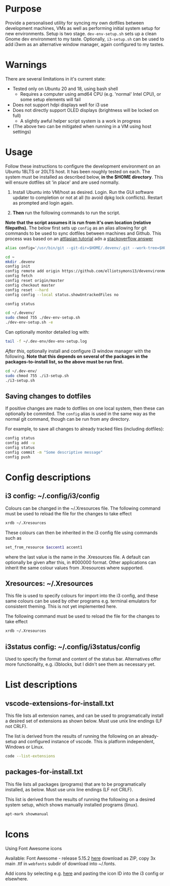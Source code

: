 # Purpose
Provide a personalised utility for syncing my own dotfiles between development machines, VMs as well as performing initial system setup for new environments. Setup is two stage. `dev-env-setup.sh` sets up a clean Gnome dev environment to my taste. Optionally, `i3-setup.sh` can be used to add i3wm as an alternative window manager, again configured to my tastes. 


# Warnings
There are several limitations in it's current state:
 - Tested only on Ubuntu 20 and 18, using bash shell
   - Requires a computer using amd64 CPU (e.g. 'normal' Intel CPU), or some setup elements will fail
 - Does not support hdpi displays well for i3 use
 - Does not directly support OLED displays (brightness will be locked on full)
   - A slightly awful helper script system is a work in progress
 - (The above two can be mitigated when running in a VM using host settings)

# Usage
Follow these instructions to configure the development environment on an Ubuntu 18LTS or 20LTS host. It has been roughly tested on each. The system must be installed as described below, **in the $HOME directory**. This will ensure dotfiles sit 'in place' and are used normally.

1) Install Ubuntu into VM/host as desired. Login. Run the GUI software updater to completion or not at all (to avoid dpkg lock conflicts). Restart as prompted and login again.

2) **Then** run the following commands to run the script. 

**Note that the script assumes it is run from it's own location (relative filepaths).** 
The below first sets up `config` as an alias allowing for git commands to be used to sync dotfiles between machines and Github. This process was based on an [attlasian tutorial](https://www.atlassian.com/git/tutorials/dotfiles) adn a [stackoverflow answer](https://stackoverflow.com/a/18999726)
```bash
alias config='/usr/bin/git --git-dir=$HOME/.devenv/.git --work-tree=$HOME'

cd ~
mkdir .devenv
config init
config remote add origin https://github.com/elliotsymons13/devenvironment.git
config fetch
config reset origin/master
config checkout master
config reset --hard 
config config --local status.showUntrackedFiles no

config status

cd ~/.devenv/
sudo chmod 755 ./dev-env-setup.sh 
./dev-env-setup.sh -e
```
Can optionally monitor detailed log with:
```bash
tail -f ~/.dev-env/dev-env-setup.log
```

*After this*, optionally install and configure i3 window manager with the following. **Note that this depends on several of the packages in the packages-to-install list, so the above must be run first.**

```bash
cd ~/.dev-env/
sudo chmod 755 ./i3-setup.sh
./i3-setup.sh
```

## Saving changes to dotfiles
If positive changes are made to dotfiles on one local system, then these can optionally be commited. 
The `config` alias is used in the same way as the normal git command, though can be run from any directory. 

For example, to save all changes to already tracked files (including dotfiles):
```bash
config status
config add -u
config status
config commit -m "Some descriptive message" 
config push
```

# Config descriptions
## i3 config: ~/.config/i3/config

Colours can be changed in the ~/.Xresources file. The following command must be used to reload the file for the changes to take effect
```bash
xrdb ~/.Xresources
```
These colours can then be inherited in the i3 config file using commands such as
```bash
set_from_resource $accent1 accent1
```
where the last value is the name in the .Xresources file. A default can optionally be given after this, in #000000 format. Other applications can inherit the same colour values from .Xresources where supported. 

## Xresources: ~/.Xresources
This file is used to specify colours for import into the i3 config, and these same colours can be used by other programs e.g. terminal emulators for consistent theming. This is not yet implemented here. 

The following command must be used to reload the file for the changes to take effect
```bash
xrdb ~/.Xresources
```

## i3status config: ~/.config/i3status/config
Used to specify the format and content of the status bar. Alternatives offer more functionality, e.g. i3blocks, but I didn't see them as necessary yet. 


# List descriptions
## vscode-extensions-for-install.txt
This file lists all extension names, and can be used to programatically install a desired set of extensions as shown below. Must use unix line endings (LF not CRLF). 


The list is derived from the results of running the following on an already-setup and configured instance of vscode. This is platform independent, Windows or Linux. 

```bash
code --list-extensions
```

## packages-for-install.txt
This file lists all packages (programs) that are to be programatically installed, as below. Must use unix line endings (LF not CRLF).


This list is derived from the results of running the following on a desired system setup, which shows manually installed programs (linux). 

```bash
apt-mark showmanual
```

# Icons

Using Font Awesome icons

Available: Font Awesome - release 5.15.2 [here](https://github.com/FortAwesome/Font-Awesome/commit/fcec2d1b01ff069ac10500ac42e4478d20d21f4c) download as ZIP, copy 3x main .ttf in `webfonts` subdir of download into ~/.fonts.

Add icons by selecting e.g. [here](https://fontawesome.com/cheatsheet) and pasting the icon ID into the i3 config or elsewhere. 
